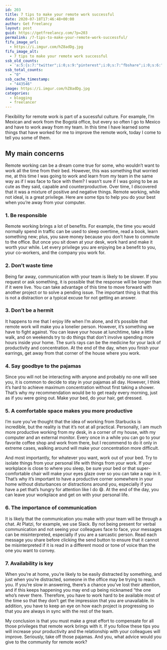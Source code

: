```yaml
---
id: 203
title: 7 tips to make your remote work successful
date: 2020-07-18T17:46:48+00:00
author: Get Freelancy
layout: post
guid: https://getfreelancy.com/?p=203
permalink: /7-tips-to-make-your-remote-work-successful/
fifu_image_url:
  - https://i.imgur.com/hZ8adDg.jpg
fifu_image_alt:
  - 7 tips to make your remote work successful
ssb_old_counts:
  - 'a:5:{s:7:"twitter";i:0;s:9:"pinterest";i:0;s:7:"fbshare";i:0;s:6:"reddit";i:0;s:6:"tumblr";i:0;}'
ssb_total_counts:
  - "0"
ssb_cache_timestamp:
  - "443546"
image: https://i.imgur.com/hZ8adDg.jpg
categories:
  - blogging
  - freelancer
---
```

Flexibility for remote work is part of a sucessful culture. For example, I&#8217;m Mexican and work from the Bogotá office, but every so often I go to Mexico and have to work away from my team. In this time I have learned some things that have worked for me to improve the remote work, today I come to tell you some of them.

## My main concerns

Remote working can be a dream come true for some, who wouldn&#8217;t want to work all the time from their bed. However, this was something that worried me, at this time I was going to work and learn from my team in the same way as if I was face to face with them? I wasn&#8217;t sure if I was going to be as cute as they said, capable and counterproductive. Over time, I discovered that it was a mixture of positive and negative things. Remote working, while not ideal, is a great privilege. Here are some tips to help you do your best when you&#8217;re away from your computer.

### 1. Be responsible

Remote working brings a lot of benefits. For example, the time you would normally spend in traffic can be used to sleep overtime, read a book, learn something new; plus, you save money because you don&#8217;t have to commute to the office. But once you sit down at your desk, work hard and make it worth your while. Let every privilege you are enjoying be a benefit to you, your co-workers, and the company you work for.

### 2. Don&#8217;t waste time

Being far away, communication with your team is likely to be slower. If you request or ask something, it is possible that the response will be longer than if it were live. You can take advantage of this time to move forward with another project or to solve a pending issue. The important thing is that this is not a distraction or a typical excuse for not getting an answer.

### 3. Don&#8217;t be a hermit

It happens to me that I enjoy life when I&#8217;m alone, and it&#8217;s possible that remote work will make you a lonelier person. However, it&#8217;s something we have to fight against. You can leave your house at lunchtime, take a little walk, and on weekends try to do things that don&#8217;t involve spending more hours inside your home. The sun&#8217;s rays can be the medicine for your lack of productivity and concentration. At the end of the day, when you finish your earrings, get away from that corner of the house where you work.

### 4. Say goodbye to the pajamas

Since you will not be interacting with anyone and probably no one will see you, it is common to decide to stay in your pajamas all day. However, I think it&#8217;s hard to achieve maximum concentration without first taking a shower. That&#8217;s why my recommendation would be to get ready every morning, just as if you were going out. Make your bed, do your hair, get dressed.

### 5. A comfortable space makes you more productive

I&#8217;m sure you&#8217;ve thought that the idea of working from Starbucks is incredible, but the reality is that it&#8217;s not at all practical. Personally, I am much more productive working from my desk, in a corner of my house, with my computer and an external monitor. Every once in a while you can go to your favorite coffee shop and work from there, but I recommend to do it only in extreme cases, walking around will make your concentration more difficult.

And most importantly, for whatever you want, work out of your bed. Try to isolate things from your personal life with things from your work. If your workplace is close to where you sleep, be sure your bed or that super-comfortable chair will make your eyes glaze over so you can take a nap in it. That&#8217;s why it&#8217;s important to have a productive corner somewhere in your home without disturbances or distractions around you, especially if you have a pet that&#8217;s hungry for attention like I do 😄. At the end of the day, you can leave your workplace and get on with your personal life.

### 6. The importance of communication

It is likely that the communication you make with your team will be through a chat. At Platzi, for example, we use Slack. By not being present for verbal communication and not seeing your colleagues face to face, your messages can be misinterpreted, especially if you are a sarcastic person. Read each message you share before clicking the send button to ensure that it cannot be misinterpreted if it is read in a different mood or tone of voice than the one you want to convey.

### 7. Availability is key

When you&#8217;re at home, you&#8217;re likely to be easily distracted by something, and just when you&#8217;re distracted, someone in the office may be trying to reach you. If you&#8217;re slow in answering, there&#8217;s a chance you&#8217;ve lost their attention, and if this keeps happening you may end up being nicknamed &#8220;the one who&#8217;s never there. Therefore, you have to work hard to be available most of the time so that they don&#8217;t get the impression that you are unavailable. In addition, you have to keep an eye on how each project is progressing so that you are always in sync with the rest of the team.

My conclusion is that you must make a great effort to compensate for all those privileges that remote work brings with it. If you follow these tips you will increase your productivity and the relationship with your colleagues will improve. Seriously, take off those pajamas. And you, what advice would you give to the community for remote work?